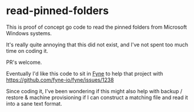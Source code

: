# read-pinned-folders

This is proof of concept go code to read the pinned folders from Microsoft Windows systems.

It's really quite annoying that this did not exist, and I've not spent too much time on coding it.

PR's welcome.

Eventually I'd like this code to sit in [Fyne](https://github.com/fyne-io/fyne) to help that project with https://github.com/fyne-io/fyne/issues/1238

Since coding it, I've been wondering if this might also help with backup / restore & machine provisioning if I can construct a matching file and read it into a sane text format.
